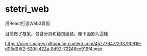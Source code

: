 # stetri_web

用React打造Web3頁面


目前做了框架，包含分頁和錢包連結，像下面影片這樣

https://user-images.githubusercontent.com/45777647/203790619-d05d94f2-520f-422a-8d92-73246ec919f4.mov

